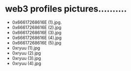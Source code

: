 # web3 profiles pictures..........
- 0x66617268616E (1).jpg.
- 0x66617268616E (2).jpg
- 0x66617268616E (3).jpg
- 0x66617268616E (4).jpg
- 0x66617268616E (5).jpg
- 0xryuu (1).jpg
- 0xryuu (2).jpg
- 0xryuu (3).jpg
- 0xryuu (4).jpg
